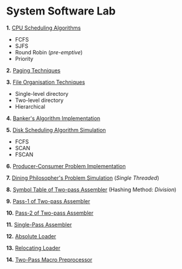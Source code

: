 # System Software Lab

**1.** [CPU Scheduling Algorithms](/Exp_1)
  - FCFS
  - SJFS
  - Round Robin (*pre-emptive*)
  - Priority

**2.** [Paging Techniques](/Exp_2)

**3.** [File Organisation Techniques](/Exp_3)
  - Single-level directory
  - Two-level directory
  - Hierarchical

**4.** [Banker's Algorithm Implementation](/Exp_4)

**5.** [Disk Scheduling Algorithm Simulation](/Exp_5)
  - FCFS
  - SCAN
  - FSCAN

**6.** [Producer-Consumer Problem Implementation](/Exp_6)

**7.** [Dining Philosopher's Problem Simulation](/Exp_7) (*Single Threaded*)

**8.** [Symbol Table of Two-pass Assembler](/Exp_8) (Hashing Method: *Division*)

**9.** [Pass-1 of Two-pass Assembler](/Exp_9)

**10.** [Pass-2 of Two-pass Assembler](/Exp_10)

**11.** [Single-Pass Assembler](/Exp_11)

**12.** [Absolute Loader](/Exp_12)

**13.** [Relocating Loader](/Exp_13)

**14.** [Two-Pass Macro Preprocessor](/Exp_14)
